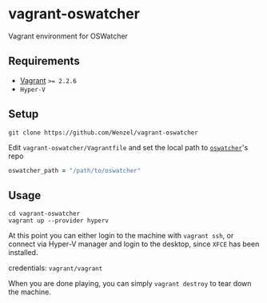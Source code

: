 # vagrant-oswatcher
Vagrant environment for OSWatcher

## Requirements

- [Vagrant](https://www.vagrantup.com/) `>= 2.2.6`
- `Hyper-V`

## Setup

    git clone https://github.com/Wenzel/vagrant-oswatcher

Edit `vagrant-oswatcher/Vagrantfile` and set the local path to [`oswatcher`](https://github.com/Wenzel/oswatcher)'s repo

~~~Ruby
oswatcher_path = "/path/to/oswatcher"
~~~

## Usage

    cd vagrant-oswatcher
    vagrant up --provider hyperv
    
At this point you can either login to the machine with `vagrant ssh`,
or connect via Hyper-V manager and login to the desktop, since `XFCE` has been installed.

credentials: `vagrant/vagrant`

When you are done playing, you can simply `vagrant destroy` to tear down the machine.
